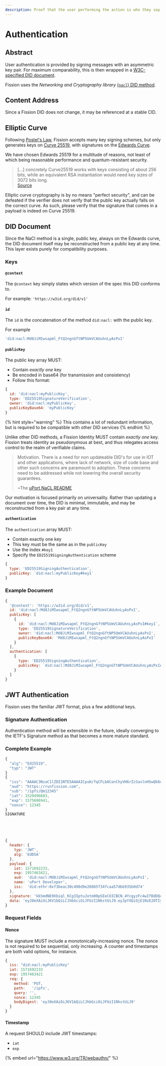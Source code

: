 ```yaml
---
description: Proof that the user performing the action is who they say they are
---
```


# Authentication

## Abstract

User authentication is provided by signing messages with an asymmetric key pair. For maximum comparability, this is then wrapped in a [W3C-specified DID document](https://www.w3.org/TR/did-core/).

Fission uses the _Networking and Cryptography library_ [\(`nacl`\) DID method](https://github.com/uport-project/nacl-did).

## Content Address

Since a Fission DID does not change, it may be referenced at a stable CID.

## Elliptic Curve

Following [Postel's Law](https://lawsofux.com/postels-law), Fission accepts many key signing schemes, but only generates keys on [Curve 25519](https://cr.yp.to/ecdh.html), with signatures on the [Edwards Curve](http://cr.yp.to/newelliptic/newelliptic.html).

We have chosen Edwards 25519 for a multitude of reasons, not least of which being reasonable performance and quantum-resistant security.

> \[...\] concretely Curve25519 works with keys consisting of about 256 bits, while an equivalent RSA instantiation would need key sizes of 3072 bits long.  
> [Source](https://www.esat.kuleuven.be/cosic/elliptic-curves-are-quantum-dead-long-live-elliptic-curves/)

Elliptic curve cryptography is by no means "perfect security", and can be defeated if the verifier does not verify that the public key actually falls on the correct curve. As such, please verify that the signature that comes in a payload is indeed on Curve 25519.

## DID Document

Since the NaCl method is a single, public key, always on the Edwards curve, the DID document itself may be reconstructed from a public key at any time. This layer exists purely for compatibility purposes.

### Keys

#### `@context`

The `@context` key simply states which version of the spec this DID conforms to.

For example: `'https://w3id.org/did/v1'`

#### `id`

The `id` is the concatenation of the method `did:nacl:` with the public key.

For example

```javascript
'did:nacl:Md8JiMIwsapml_FtQ2ngnGftNP5UmVCAUuhnLyAsPxI'
```

#### `publicKey`

The public key array MUST:

* Contain _exactly one_ key
* Be encoded in base64 \(for transmission and consistency\)
* Follow this format:

```javascript
{
  id: 'did:nacl:myPublicKey',
  type: 'ED25519SignatureVerification',
  owner: 'did:nacl:myPublicKey',
  publicKeyBase64: 'myPublicKey'
}
```

{% hint style="warning" %}
This contains a lot of redundant information, but is required to be compatible with other DID services
{% endhint %}

Unlike other DID methods, a Fission Identity MUST contain _exactly one_ key. Fission treats identity as pseudonymous at best, and thus relegates access control to the realm of verifiable claims.

> Motivation. There is a need for non updateable DID's for use in IOT and other applications, where lack of network, size of code base and other such concerns are paramount to adoption. These concerns need to be addressed while not lowering the overall security guarantees.
>
> ~The [uPort NaCL README](https://github.com/uport-project/nacl-did)

Our motivation is focused primarily on universality. Rather than updating a document over time, the DID is minimal, immutable, and may be reconstructed from a key pair at any time.

#### `authentication`

The `authentication` array MUST:

* Contain exactly one key
* This key must be the same as in the `publicKey`
* Use the index `#key1` 
* Specify the `ED25519SigningAuthentication` scheme

```javascript
{
  type: 'ED25519SigningAuthentication',
  publicKey: `did:nacl:myPublicKey#key1`
}
```

### Example Document

```javascript
{
  '@context': 'https://w3id.org/did/v1',
  id: 'did:nacl:Md8JiMIwsapml_FtQ2ngnGftNP5UmVCAUuhnLyAsPxI',
  publicKey: [
    {
      id: `did:nacl:Md8JiMIwsapml_FtQ2ngnGftNP5UmVCAUuhnLyAsPxI#key1`,
      type: 'ED25519SignatureVerification',
      owner: 'did:nacl:Md8JiMIwsapml_FtQ2ngnGftNP5UmVCAUuhnLyAsPxI',
      publicKeyBase64: 'Md8JiMIwsapml_FtQ2ngnGftNP5UmVCAUuhnLyAsPxI'
    }
  ],
  authentication: [
    {
      type: 'ED25519SigningAuthentication',
      publicKey: `did:nacl:Md8JiMIwsapml_FtQ2ngnGftNP5UmVCAUuhnLyAsPxI#key1`
    }
  ]
}
```

## JWT Authentication

Fission uses the familiar JWT format, plus a few additional keys.

### Signature Authentication

Authentication method will be extensible in the future, ideally converging to the IETF's Signature method as that becomes a more mature standard. 

### Complete Example

```javascript
{
  "alg": "Ed25519",
  "typ": "JWT"
}
{ 
  "iss": "AAAAC3NzaC1lZDI1NTE5AAAAICpuH/fqCFLbAConChyVH6rZzSaxlnHSwQk6qvtPsf5E",
  "aud": "https://runfission.com",
  "sub": "/ipfs/Qm12345"
  "iat": 1529496683,
  "exp": 1575606941,
  "nonce": 12345
}
SIGNATURE





{
  header: { 
    typ: 'JWT',
    alg: 'EdDSA'
  },
  payload: {
    iat: 1571692233,
    exp: 1957463421,
    aud:  'did:nacl:Md8JiMIwsapml_FtQ2ngnGftNP5UmVCAUuhnLyAsPxI',
    name: 'uPort Developer',
    iss:  'did:ethr:0xf3beac30c498d9e26865f34fcaa57dbb935b0d74'
  },
  signature: 'kkSmdNE9Xbiql_KCg3IptuJotm08pSEeCOICBCN_4YcgyzFc4wIfBdDQcz76eE-z7xUR3IBb6-r-lRfSJcHMiAA',
  data: 'eyJ0eXAiOiJKV1bQiLCJhbGciOiJFUzI1NkstUiJ9.eyJpYXQiOjE1NzE2OTIyMzMsImV4cCI6MTk1NzQ2MzQyMSwiYXVkIjoiZGlkOmV0aHI6MHhmM2JlYWMzMGM0OThkOWUyNjg2NWYzNGZjYWE1N2RiYjkzNWIwZDc0IiwibmFtZSI6InVQb3J0IERldmVsb3BlciIsImlzcyI6ImRpZDpldGhyOjB4ZjNiZWFjMzBjNDk4ZDllMjY4NjVmMzRmY2FhNTdkYmI5MzViMGQ3NCJ9'
}
```

### Request Fields

#### Nonce

The signature MUST include a monotonically-increasing nonce. The nonce is not required to be sequential, only increasing. A counter and timestamps are both valid options, for instance.

```javascript
{
  iss: "did:nacl:myPublicKey"
  iat: 1571692233
  exp: 1957463421
  req: {   
    method: 'PUT,
    path:   '/ipfs',
    query: '',
    nonce: 12345
    bodyDigest: 'eyJ0eXAiOiJKV1bQiLCJhbGciOiJFUzI1NkstUiJ9'
  }
} 
```

#### Timestamp

A request SHOULD include JWT timestamps:

* `iat`
* `exp`

{% embed url="https://www.w3.org/TR/webauthn/" %}



